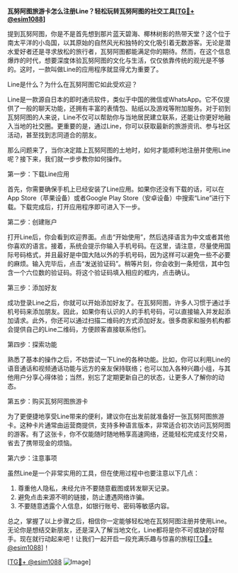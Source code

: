 **瓦努阿图旅游卡怎么注册Line？轻松玩转瓦努阿图的社交工具[[TG💪+ @esim1088](https://t.me/s/esim1088)]**

提到瓦努阿图，你是不是首先想到那片蓝天碧海、椰林树影的热带天堂？这个位于南太平洋的小岛国，以其原始的自然风光和独特的文化吸引着无数游客。无论是潜水爱好者还是寻求放松的旅行者，瓦努阿图都能满足你的期待。然而，在这个信息爆炸的时代，想要深度体验瓦努阿图的文化与生活，仅仅依靠传统的观光是不够的。这时，一款叫做Line的应用程序就显得尤为重要了。

Line是什么？为什么在瓦努阿图它如此受欢迎？

Line是一款源自日本的即时通讯软件，类似于中国的微信或WhatsApp。它不仅提供了一般的聊天功能，还拥有丰富的表情包、贴纸以及游戏等附加服务。对于初到瓦努阿图的人来说，Line不仅可以帮助你与当地居民建立联系，还能让你更好地融入当地的社交圈。更重要的是，通过Line，你可以获取最新的旅游资讯、参与社区活动，甚至找到志同道合的朋友。

那么问题来了，当你决定踏上瓦努阿图的土地时，如何才能顺利地注册并使用Line呢？接下来，我们就一步步教你如何操作。

第一步：下载Line应用

首先，你需要确保手机上已经安装了Line应用。如果你还没有下载的话，可以在App Store（苹果设备）或者Google Play Store（安卓设备）中搜索“Line”进行下载。下载完成后，打开应用程序即可进入下一步。

第二步：创建账户

打开Line后，你会看到欢迎界面。点击“开始使用”，然后选择语言为中文或者其他你喜欢的语言。接着，系统会提示你输入手机号码。在这里，请注意，尽量使用国际号码格式，并且最好是中国大陆以外的手机号码，因为这样可以避免一些不必要的麻烦。输入完毕后，点击“发送验证码”。稍等片刻，你会收到一条短信，其中包含一个六位数的验证码。将这个验证码填入相应的框内，点击确认。

第三步：添加好友

成功登录Line之后，你就可以开始添加好友了。在瓦努阿图，许多人习惯于通过手机号码来添加朋友。因此，如果你有认识的人的手机号码，可以直接输入并发起添加请求。此外，你还可以通过扫描二维码的方式添加好友。很多商家和服务机构都会提供自己的Line二维码，方便顾客直接联系他们。

第四步：探索功能

熟悉了基本的操作之后，不妨尝试一下Line的各种功能。比如，你可以利用Line的语音通话和视频通话功能与远方的亲友保持联络；也可以加入各种兴趣小组，与其他用户分享心得体验；当然，别忘了定期更新自己的状态，让更多人了解你的动态。

第五步：购买瓦努阿图旅游卡

为了更便捷地享受Line带来的便利，建议你在出发前就准备好一张瓦努阿图旅游卡。这种卡片通常由运营商提供，支持多种语言版本，非常适合初次访问瓦努阿图的游客。有了这张卡，你不仅能随时随地畅享高速网络，还能轻松完成支付交易，省去了携带现金的烦恼。

第六步：注意事项

虽然Line是一个非常实用的工具，但在使用过程中也要注意以下几点：

1. 尊重他人隐私，未经允许不要随意截图或转发聊天记录。
2. 避免点击来源不明的链接，防止遭遇网络诈骗。
3. 不要随意透露个人信息，如银行账号、密码等敏感内容。

总之，掌握了以上步骤之后，相信你一定能够轻松地在瓦努阿图注册并使用Line。无论你是想结交新朋友，还是深入了解当地文化，Line都将是你不可或缺的好帮手。现在就行动起来吧！让我们一起开启一段充满乐趣与惊喜的旅程[[TG💪+ @esim1088](https://t.me/s/esim1088)]！

[[TG💪+ @esim1088](https://t.me/s/esim1088) ![Image](https://i.postimg.cc/4NQfJmqS/Snipaste-2025-05-13-00-14-12.png)]